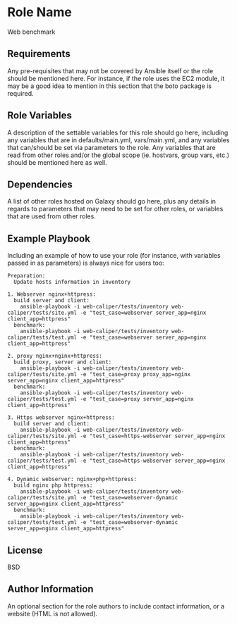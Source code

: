 Role Name
=========

Web benchmark

Requirements
------------

Any pre-requisites that may not be covered by Ansible itself or the role should be mentioned here. For instance, if the role uses the EC2 module, it may be a good idea to mention in this section that the boto package is required.

Role Variables
--------------

A description of the settable variables for this role should go here, including any variables that are in defaults/main.yml, vars/main.yml, and any variables that can/should be set via parameters to the role. Any variables that are read from other roles and/or the global scope (ie. hostvars, group vars, etc.) should be mentioned here as well.

Dependencies
------------

A list of other roles hosted on Galaxy should go here, plus any details in regards to parameters that may need to be set for other roles, or variables that are used from other roles.

Example Playbook
----------------

Including an example of how to use your role (for instance, with variables passed in as parameters) is always nice for users too:

    Preparation:
      Update hosts information in inventory

    1. Webserver nginx+httpress:
      build server and client:
        ansible-playbook -i web-caliper/tests/inventory web-caliper/tests/site.yml -e "test_case=webserver server_app=nginx client_app=httpress"
      benchmark:
        ansible-playbook -i web-caliper/tests/inventory web-caliper/tests/test.yml -e "test_case=webserver server_app=nginx client_app=httpress"

    2. proxy nginx+nginx+httpress:
      build proxy, server and client:
        ansible-playbook -i web-caliper/tests/inventory web-caliper/tests/site.yml -e "test_case=proxy proxy_app=nginx server_app=nginx client_app=httpress"
      benchmark:
        ansible-playbook -i web-caliper/tests/inventory web-caliper/tests/test.yml -e "test_case=proxy server_app=nginx client_app=httpress"

    3. Https webserver nginx+httpress:
      build server and client:
        ansible-playbook -i web-caliper/tests/inventory web-caliper/tests/site.yml -e "test_case=https-webserver server_app=nginx client_app=httpress"
      benchmark:
        ansible-playbook -i web-caliper/tests/inventory web-caliper/tests/test.yml -e "test_case=https-webserver server_app=nginx client_app=httpress"

    4. Dynamic webserver: nginx+php+httpress:
      build nginx php httpress:
        ansible-playbook -i web-caliper/tests/inventory web-caliper/tests/site.yml -e "test_case=webserver-dynamic server_app=nginx client_app=httpress"
      benchmark:
        ansible-playbook -i web-caliper/tests/inventory web-caliper/tests/test.yml -e "test_case=webserver-dynamic server_app=nginx client_app=httpress"

License
-------

BSD

Author Information
------------------

An optional section for the role authors to include contact information, or a website (HTML is not allowed).
